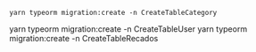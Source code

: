 ```npm
yarn typeorm migration:create -n CreateTableCategory
```

yarn typeorm migration:create -n CreateTableUser
yarn typeorm migration:create -n CreateTableRecados

